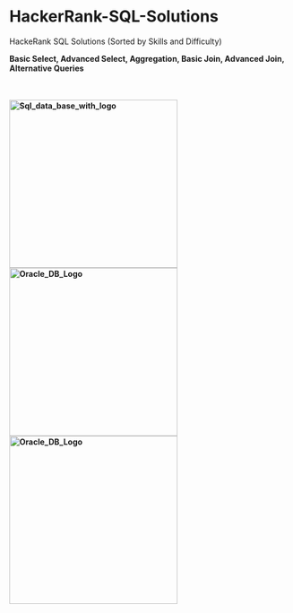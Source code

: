 # HackerRank-SQL-Solutions
HackeRank SQL Solutions (Sorted by Skills and Difficulty)

<b> Basic Select, Advanced Select, Aggregation, Basic Join, Advanced Join, Alternative Queries <b>

<br>
<br>
<div>
<img src="https://github.com/user-attachments/assets/6c869b23-329a-4135-9b1d-2045cabd33a6" width="300" alt="Sql_data_base_with_logo">
<img src="https://github.com/user-attachments/assets/304f82e5-3d35-49f4-9760-5236b766823d" width="300" alt="Oracle_DB_Logo">
<img src="https://github.com/user-attachments/assets/c7fe05be-de85-44ed-afd6-188620a42e32" width="300" alt="Oracle_DB_Logo">
</div>

